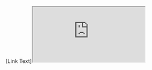 [Link Text]<iframe src="https://docs.google.com/spreadsheets/d/1LdqrDh5-mqE2PMb7MR2q5N8giuTF5ssi8chrSrum0vc/pubhtml?widget=true&amp;headers=false"></iframe>
